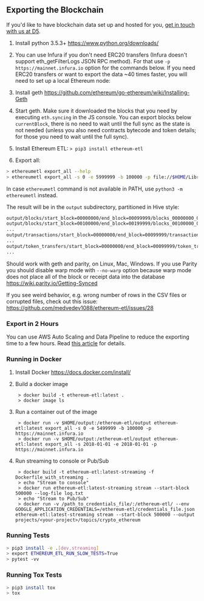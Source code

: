 ## Exporting the Blockchain

If you'd like to have blockchain data set up and hosted for you, [get in touch with us at D5](https://d5.ai/?ref=ethereumetl).

1. Install python 3.5.3+ https://www.python.org/downloads/

1. You can use Infura if you don't need ERC20 transfers (Infura doesn't support eth_getFilterLogs JSON RPC method).
For that use `-p https://mainnet.infura.io` option for the commands below. If you need ERC20 transfers or want to
export the data ~40 times faster, you will need to set up a local Ethereum node:

1. Install geth https://github.com/ethereum/go-ethereum/wiki/Installing-Geth

1. Start geth.
Make sure it downloaded the blocks that you need by executing `eth.syncing` in the JS console.
You can export blocks below `currentBlock`,
there is no need to wait until the full sync as the state is not needed (unless you also need contracts bytecode
and token details; for those you need to wait until the full sync).

1. Install Ethereum ETL: `> pip3 install ethereum-etl`

1. Export all:

```bash
> ethereumetl export_all --help
> ethereumetl export_all -s 0 -e 5999999 -b 100000 -p file://$HOME/Library/Ethereum/geth.ipc -o output
```
    
In case `ethereumetl` command is not available in PATH, use `python3 -m ethereumetl` instead.

The result will be in the `output` subdirectory, partitioned in Hive style:
```bash
output/blocks/start_block=00000000/end_block=00099999/blocks_00000000_00099999.csv
output/blocks/start_block=00100000/end_block=00199999/blocks_00100000_00199999.csv
...
output/transactions/start_block=00000000/end_block=00099999/transactions_00000000_00099999.csv
...
output/token_transfers/start_block=00000000/end_block=00099999/token_transfers_00000000_00099999.csv
...
```

Should work with geth and parity, on Linux, Mac, Windows.
If you use Parity you should disable warp mode with `--no-warp` option because warp mode
does not place all of the block or receipt data into the database https://wiki.parity.io/Getting-Synced

If you see weird behavior, e.g. wrong number of rows in the CSV files or corrupted files,
check out this issue: https://github.com/medvedev1088/ethereum-etl/issues/28

### Export in 2 Hours

You can use AWS Auto Scaling and Data Pipeline to reduce the exporting time to a few hours.
Read [this article](https://medium.com/@medvedev1088/how-to-export-the-entire-ethereum-blockchain-to-csv-in-2-hours-for-10-69fef511e9a2) for details.

### Running in Docker

1. Install Docker https://docs.docker.com/install/

2. Build a docker image
        
        > docker build -t ethereum-etl:latest .
        > docker image ls
        
    
3. Run a container out of the image

        > docker run -v $HOME/output:/ethereum-etl/output ethereum-etl:latest export_all -s 0 -e 5499999 -b 100000 -p https://mainnet.infura.io
        > docker run -v $HOME/output:/ethereum-etl/output ethereum-etl:latest export_all -s 2018-01-01 -e 2018-01-01 -p https://mainnet.infura.io

1. Run streaming to console or Pub/Sub

        > docker build -t ethereum-etl:latest-streaming -f Dockerfile_with_streaming .
        > echo "Stream to console"
        > docker run ethereum-etl:latest-streaming stream --start-block 500000 --log-file log.txt
        > echo "Stream to Pub/Sub"
        > docker run -v /path_to_credentials_file/:/ethereum-etl/ --env GOOGLE_APPLICATION_CREDENTIALS=/ethereum-etl/credentials_file.json ethereum-etl:latest-streaming stream --start-block 500000 --output projects/<your-project>/topics/crypto_ethereum

### Running Tests

```bash
> pip3 install -e .[dev,streaming]
> export ETHEREUM_ETL_RUN_SLOW_TESTS=True
> pytest -vv
```

### Running Tox Tests

```bash
> pip3 install tox
> tox
```
